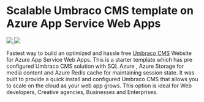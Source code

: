 # Scalable Umbraco CMS template on Azure App Service Web Apps

<a href="https://portal.azure.com/#create/Microsoft.Template/uri/https%3A%2F%2Fraw.githubusercontent.com%2FAzure%2Fazure-quickstart-templates%2Fmaster%2Fumbraco-cms-webapp-redis-cache%2Fazuredeploy.json" target="_blank">
  <img src="http://azuredeploy.net/deploybutton.png"/>
</a>
<a href="http://armviz.io/#/?load=https%3A%2F%2Fraw.githubusercontent.com%2FAzure%2Fazure-quickstart-templates%2Fmaster%2Fumbraco-cms-webapp-redis-cache%2Fazuredeploy.json" target="_blank">
  <img src="http://armviz.io/visualizebutton.png"/>
</a>

Fastest way to build an optimized and hassle free [Umbraco CMS](http://umbraco.org) Website for Azure App Service Web Apps. This is a starter template which has pre configured Umbraco CMS solution with SQL Azure , Azure Storage for media content and Azure Redis cache for maintaining session state. It was built to provide a quick install and configured Umbraco CMS that allows you to scale on the cloud as your web app grows. This option is ideal for Web developers, Creative agencies, Businesses and Enterprises.
